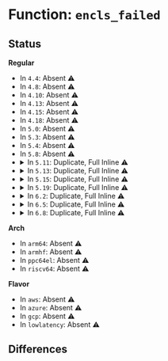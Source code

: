 # Function: <code>encls_failed</code>

## Status
<b>Regular</b>
<ul>
<li>
In <code>4.4</code>: Absent ⚠️
</li>
<li>
In <code>4.8</code>: Absent ⚠️
</li>
<li>
In <code>4.10</code>: Absent ⚠️
</li>
<li>
In <code>4.13</code>: Absent ⚠️
</li>
<li>
In <code>4.15</code>: Absent ⚠️
</li>
<li>
In <code>4.18</code>: Absent ⚠️
</li>
<li>
In <code>5.0</code>: Absent ⚠️
</li>
<li>
In <code>5.3</code>: Absent ⚠️
</li>
<li>
In <code>5.4</code>: Absent ⚠️
</li>
<li>
In <code>5.8</code>: Absent ⚠️
</li>
<li>
<details>
<summary>In <code>5.11</code>: Duplicate, Full Inline ⚠️</summary>

**Collision:** Static Duplication

**Inline:** Full

**Transformation:** False

**Instances:**

```
In arch/x86/kernel/cpu/sgx/encl.c (ffffffff81066277)
Location: arch/x86/kernel/cpu/sgx/encls.h:66
Inline: True
Inline callers:
  - arch/x86/kernel/cpu/sgx/encl.c:__sgx_encl_eldu
```
```
In arch/x86/kernel/cpu/sgx/ioctl.c (ffffffff810670e0)
Location: arch/x86/kernel/cpu/sgx/encls.h:66
Inline: True
Inline callers:
  - arch/x86/kernel/cpu/sgx/ioctl.c:sgx_encl_init
  - arch/x86/kernel/cpu/sgx/ioctl.c:__sgx_encl_extend
```
```
In arch/x86/kernel/cpu/sgx/main.c (ffffffff810681a5)
Location: arch/x86/kernel/cpu/sgx/encls.h:66
Inline: True
Inline callers:
  - arch/x86/kernel/cpu/sgx/main.c:sgx_encl_ewb
  - arch/x86/kernel/cpu/sgx/main.c:sgx_encl_ewb
  - arch/x86/kernel/cpu/sgx/main.c:sgx_reclaimer_block
```
</details>
</li>
<li>
<details>
<summary>In <code>5.13</code>: Duplicate, Full Inline ⚠️</summary>

**Collision:** Static Duplication

**Inline:** Full

**Transformation:** False

**Instances:**

```
In arch/x86/kernel/cpu/sgx/encl.c (ffffffff810666ce)
Location: arch/x86/kernel/cpu/sgx/encls.h:64
Inline: True
Inline callers:
  - arch/x86/kernel/cpu/sgx/encl.c:__sgx_encl_eldu
```
```
In arch/x86/kernel/cpu/sgx/ioctl.c (ffffffff8106764a)
Location: arch/x86/kernel/cpu/sgx/encls.h:64
Inline: True
Inline callers:
  - arch/x86/kernel/cpu/sgx/ioctl.c:sgx_encl_init
  - arch/x86/kernel/cpu/sgx/ioctl.c:sgx_encl_add_page
```
```
In arch/x86/kernel/cpu/sgx/main.c (ffffffff81068713)
Location: arch/x86/kernel/cpu/sgx/encls.h:64
Inline: True
Inline callers:
  - arch/x86/kernel/cpu/sgx/main.c:sgx_encl_ewb
  - arch/x86/kernel/cpu/sgx/main.c:sgx_encl_ewb
  - arch/x86/kernel/cpu/sgx/main.c:sgx_reclaimer_block
```
</details>
</li>
<li>
<details>
<summary>In <code>5.15</code>: Duplicate, Full Inline ⚠️</summary>

**Collision:** Static Duplication

**Inline:** Full

**Transformation:** False

**Instances:**

```
In arch/x86/kernel/cpu/sgx/encl.c (ffffffff8107084a)
Location: arch/x86/kernel/cpu/sgx/encls.h:64
Inline: True
Inline callers:
  - arch/x86/kernel/cpu/sgx/encl.c:__sgx_encl_eldu
```
```
In arch/x86/kernel/cpu/sgx/ioctl.c (ffffffff81071a04)
Location: arch/x86/kernel/cpu/sgx/encls.h:64
Inline: True
Inline callers:
  - arch/x86/kernel/cpu/sgx/ioctl.c:sgx_encl_init
  - arch/x86/kernel/cpu/sgx/ioctl.c:sgx_encl_add_page
```
```
In arch/x86/kernel/cpu/sgx/main.c (ffffffff81072c49)
Location: arch/x86/kernel/cpu/sgx/encls.h:64
Inline: True
Inline callers:
  - arch/x86/kernel/cpu/sgx/main.c:sgx_encl_ewb
  - arch/x86/kernel/cpu/sgx/main.c:sgx_encl_ewb
  - arch/x86/kernel/cpu/sgx/main.c:sgx_reclaimer_block
```
</details>
</li>
<li>
<details>
<summary>In <code>5.19</code>: Duplicate, Full Inline ⚠️</summary>

**Collision:** Static Duplication

**Inline:** Full

**Transformation:** False

**Instances:**

```
In arch/x86/kernel/cpu/sgx/encl.c (ffffffff8107de24)
Location: arch/x86/kernel/cpu/sgx/encls.h:46
Inline: True
Inline callers:
  - arch/x86/kernel/cpu/sgx/encl.c:__sgx_encl_eldu
```
```
In arch/x86/kernel/cpu/sgx/ioctl.c (ffffffff8107fad3)
Location: arch/x86/kernel/cpu/sgx/encls.h:46
Inline: True
Inline callers:
  - arch/x86/kernel/cpu/sgx/ioctl.c:sgx_encl_init
  - arch/x86/kernel/cpu/sgx/ioctl.c:sgx_encl_add_page
```
```
In arch/x86/kernel/cpu/sgx/main.c (ffffffff810810e9)
Location: arch/x86/kernel/cpu/sgx/encls.h:46
Inline: True
Inline callers:
  - arch/x86/kernel/cpu/sgx/main.c:sgx_encl_ewb
  - arch/x86/kernel/cpu/sgx/main.c:sgx_encl_ewb
  - arch/x86/kernel/cpu/sgx/main.c:sgx_reclaimer_block
```
</details>
</li>
<li>
<details>
<summary>In <code>6.2</code>: Duplicate, Full Inline ⚠️</summary>

**Collision:** Static Duplication

**Inline:** Full

**Transformation:** False

**Instances:**

```
In arch/x86/kernel/cpu/sgx/encl.c (ffffffff8108f356)
Location: arch/x86/kernel/cpu/sgx/encls.h:46
Inline: True
Inline callers:
  - arch/x86/kernel/cpu/sgx/encl.c:__sgx_encl_eldu
```
```
In arch/x86/kernel/cpu/sgx/ioctl.c (ffffffff81091bc3)
Location: arch/x86/kernel/cpu/sgx/encls.h:46
Inline: True
Inline callers:
  - arch/x86/kernel/cpu/sgx/ioctl.c:sgx_encl_init
  - arch/x86/kernel/cpu/sgx/ioctl.c:sgx_encl_add_page
```
```
In arch/x86/kernel/cpu/sgx/main.c (ffffffff810940d5)
Location: arch/x86/kernel/cpu/sgx/encls.h:46
Inline: True
Inline callers:
  - arch/x86/kernel/cpu/sgx/main.c:sgx_reclaim_pages
  - arch/x86/kernel/cpu/sgx/main.c:sgx_encl_ewb
  - arch/x86/kernel/cpu/sgx/main.c:sgx_encl_ewb
```
</details>
</li>
<li>
<details>
<summary>In <code>6.5</code>: Duplicate, Full Inline ⚠️</summary>

**Collision:** Static Duplication

**Inline:** Full

**Transformation:** False

**Instances:**

```
In arch/x86/kernel/cpu/sgx/encl.c (ffffffff81092256)
Location: arch/x86/kernel/cpu/sgx/encls.h:46
Inline: True
Inline callers:
  - arch/x86/kernel/cpu/sgx/encl.c:__sgx_encl_eldu
```
```
In arch/x86/kernel/cpu/sgx/ioctl.c (ffffffff81094ad1)
Location: arch/x86/kernel/cpu/sgx/encls.h:46
Inline: True
Inline callers:
  - arch/x86/kernel/cpu/sgx/ioctl.c:sgx_encl_init
  - arch/x86/kernel/cpu/sgx/ioctl.c:sgx_encl_add_page
```
```
In arch/x86/kernel/cpu/sgx/main.c (ffffffff81097060)
Location: arch/x86/kernel/cpu/sgx/encls.h:46
Inline: True
Inline callers:
  - arch/x86/kernel/cpu/sgx/main.c:sgx_reclaim_pages
  - arch/x86/kernel/cpu/sgx/main.c:sgx_encl_ewb
  - arch/x86/kernel/cpu/sgx/main.c:sgx_encl_ewb
```
</details>
</li>
<li>
<details>
<summary>In <code>6.8</code>: Duplicate, Full Inline ⚠️</summary>

**Collision:** Static Duplication

**Inline:** Full

**Transformation:** False

**Instances:**

```
In arch/x86/kernel/cpu/sgx/encl.c (ffffffff81099676)
Location: arch/x86/kernel/cpu/sgx/encls.h:46
Inline: True
Inline callers:
  - arch/x86/kernel/cpu/sgx/encl.c:__sgx_encl_eldu
```
```
In arch/x86/kernel/cpu/sgx/ioctl.c (ffffffff8109bfb1)
Location: arch/x86/kernel/cpu/sgx/encls.h:46
Inline: True
Inline callers:
  - arch/x86/kernel/cpu/sgx/ioctl.c:sgx_encl_init
  - arch/x86/kernel/cpu/sgx/ioctl.c:sgx_encl_add_page
```
```
In arch/x86/kernel/cpu/sgx/main.c (ffffffff8109e5d0)
Location: arch/x86/kernel/cpu/sgx/encls.h:46
Inline: True
Inline callers:
  - arch/x86/kernel/cpu/sgx/main.c:sgx_reclaim_pages
  - arch/x86/kernel/cpu/sgx/main.c:sgx_encl_ewb
  - arch/x86/kernel/cpu/sgx/main.c:sgx_encl_ewb
```
</details>
</li>
</ul>
<b>Arch</b>
<ul>
<li>
In <code>arm64</code>: Absent ⚠️
</li>
<li>
In <code>armhf</code>: Absent ⚠️
</li>
<li>
In <code>ppc64el</code>: Absent ⚠️
</li>
<li>
In <code>riscv64</code>: Absent ⚠️
</li>
</ul>
<b>Flavor</b>
<ul>
<li>
In <code>aws</code>: Absent ⚠️
</li>
<li>
In <code>azure</code>: Absent ⚠️
</li>
<li>
In <code>gcp</code>: Absent ⚠️
</li>
<li>
In <code>lowlatency</code>: Absent ⚠️
</li>
</ul>

## Differences
